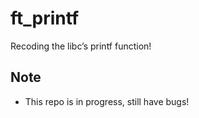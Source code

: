 # ft_printf
Recoding the libc’s printf function!

## Note
 - This repo is in progress, still have bugs!
